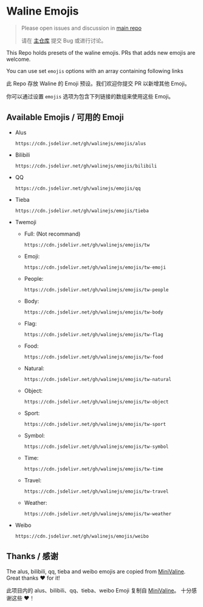 # Waline Emojis

> Please open issues and discussion in [main repo](https://github.com/lizheming/waline)
>
> 请在 [主仓库](https://github.com/lizheming/waline) 提交 Bug 或进行讨论。

This Repo holds presets of the waline emojis. PRs that adds new emojis are welcome.

You can use set `emojis` options with an array containing following links

此 Repo 存放 Waline 的 Emoji 预设。我们欢迎你提交 PR 以新增其他 Emoji。

你可以通过设置 `emojis` 选项为包含下列链接的数组来使用这些 Emoji。

## Available Emojis / 可用的 Emoji

- Alus

  ```
  https://cdn.jsdelivr.net/gh/walinejs/emojis/alus
  ```

- Bilibili

  ```
  https://cdn.jsdelivr.net/gh/walinejs/emojis/bilibili
  ```

- QQ

  ```
  https://cdn.jsdelivr.net/gh/walinejs/emojis/qq
  ```

- Tieba

  ```
  https://cdn.jsdelivr.net/gh/walinejs/emojis/tieba
  ```

- Twemoji

  - Full: (Not recommand)

    ```
    https://cdn.jsdelivr.net/gh/walinejs/emojis/tw
    ```

  - Emoji:

    ```
    https://cdn.jsdelivr.net/gh/walinejs/emojis/tw-emoji
    ```

  - People:

    ```
    https://cdn.jsdelivr.net/gh/walinejs/emojis/tw-people
    ```

  - Body:

    ```
    https://cdn.jsdelivr.net/gh/walinejs/emojis/tw-body
    ```

  - Flag:

    ```
    https://cdn.jsdelivr.net/gh/walinejs/emojis/tw-flag
    ```

  - Food:

    ```
    https://cdn.jsdelivr.net/gh/walinejs/emojis/tw-food
    ```

  - Natural:

    ```
    https://cdn.jsdelivr.net/gh/walinejs/emojis/tw-natural
    ```

  - Object:

    ```
    https://cdn.jsdelivr.net/gh/walinejs/emojis/tw-object
    ```

  - Sport:

    ```
    https://cdn.jsdelivr.net/gh/walinejs/emojis/tw-sport
    ```

  - Symbol:

    ```
    https://cdn.jsdelivr.net/gh/walinejs/emojis/tw-symbol
    ```

  - Time:

    ```
    https://cdn.jsdelivr.net/gh/walinejs/emojis/tw-time
    ```

  - Travel:

    ```
    https://cdn.jsdelivr.net/gh/walinejs/emojis/tw-travel
    ```

  - Weather:

    ```
    https://cdn.jsdelivr.net/gh/walinejs/emojis/tw-weather
    ```

- Weibo

  ```
  https://cdn.jsdelivr.net/gh/walinejs/emojis/weibo
  ```

## Thanks / 感谢

The alus, bilibili, qq, tieba and weibo emojis are copied from [MiniValine](https://github.com/MiniValine). Great thanks :heart: for it!

此项目内的 alus、bilibili、qq、tieba、weibo Emoji 复制自 [MiniValine](https://github.com/MiniValine)。 十分感谢这些 :heart:！

